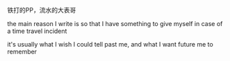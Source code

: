 铁打的PP，流水的大表哥

the main reason I write is so that I have something to give myself in case of a time travel incident

it's usually what I wish I could tell past me, and what I want future me to remember